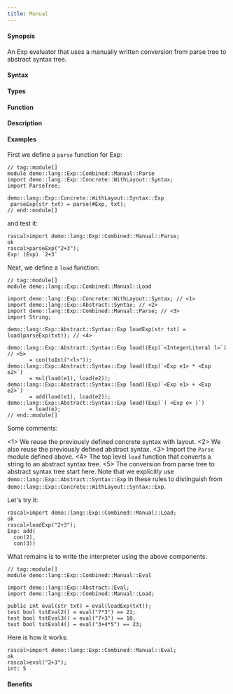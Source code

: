 ```yaml
---
title: Manual
---
```


#### Synopsis

An Exp evaluator that uses a manually written conversion from parse tree to abstract syntax tree.

#### Syntax

#### Types

#### Function

#### Description

#### Examples

First we define a `parse` function for Exp:


```rascal
// tag::module[]
module demo::lang::Exp::Combined::Manual::Parse
import demo::lang::Exp::Concrete::WithLayout::Syntax;
import ParseTree;

demo::lang::Exp::Concrete::WithLayout::Syntax::Exp
 parseExp(str txt) = parse(#Exp, txt); 
// end::module[]

```

and test it:

```rascal-shell
rascal>import demo::lang::Exp::Combined::Manual::Parse;
ok
rascal>parseExp("2+3");
Exp: (Exp) `2+3`
```

Next, we define a `load` function:

```rascal
// tag::module[]
module demo::lang::Exp::Combined::Manual::Load

import demo::lang::Exp::Concrete::WithLayout::Syntax; // <1>
import demo::lang::Exp::Abstract::Syntax; // <2>
import demo::lang::Exp::Combined::Manual::Parse; // <3>
import String;

demo::lang::Exp::Abstract::Syntax::Exp loadExp(str txt) = load(parseExp(txt)); // <4>
     
demo::lang::Exp::Abstract::Syntax::Exp load((Exp)`<IntegerLiteral l>`) // <5>
       = con(toInt("<l>"));       
demo::lang::Exp::Abstract::Syntax::Exp load((Exp)`<Exp e1> * <Exp e2>`) 
       = mul(load(e1), load(e2));  
demo::lang::Exp::Abstract::Syntax::Exp load((Exp)`<Exp e1> + <Exp e2>`)
       = add(load(e1), load(e2)); 
demo::lang::Exp::Abstract::Syntax::Exp load((Exp)`( <Exp e> )`) 
       = load(e);                    
// end::module[]

```

Some comments:

<1> We reuse the previously defined concrete syntax with layout.
<2> We also reuse the previously defined abstract syntax.
<3> Import the `Parse` module defined above.
<4> The top level `load` function that converts a string to an abstract syntax tree.
<5> The conversion from parse tree to abstract syntax tree start here. Note that we
    explicitly use `demo::lang::Exp::Abstract::Syntax::Exp` in these
    rules to distinguish from `demo::lang::Exp::Concrete::WithLayout::Syntax::Exp`.


Let's try it:

```rascal-shell
rascal>import demo::lang::Exp::Combined::Manual::Load;
ok
rascal>loadExp("2+3");
Exp: add(
  con(2),
  con(3))
```


What remains is to write the interpreter using the above components:

```rascal
// tag::module[]
module demo::lang::Exp::Combined::Manual::Eval

import demo::lang::Exp::Abstract::Eval;
import demo::lang::Exp::Combined::Manual::Load;

public int eval(str txt) = eval(loadExp(txt));
test bool tstEval2() = eval("7*3") == 21;
test bool tstEval3() = eval("7+3") == 10;
test bool tstEval4() = eval("3+4*5") == 23;

```

                
Here is how it works:

```rascal-shell
rascal>import demo::lang::Exp::Combined::Manual::Eval;
ok
rascal>eval("2+3");
int: 5
```

#### Benefits


